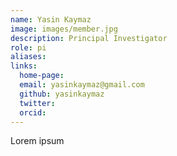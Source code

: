 ```yaml
---
name: Yasin Kaymaz
image: images/member.jpg
description: Principal Investigator
role: pi
aliases:
links:
  home-page:
  email: yasinkaymaz@gmail.com
  github: yasinkaymaz
  twitter:
  orcid:
---
```


Lorem ipsum
